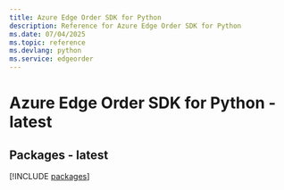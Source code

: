 ```yaml
---
title: Azure Edge Order SDK for Python
description: Reference for Azure Edge Order SDK for Python
ms.date: 07/04/2025
ms.topic: reference
ms.devlang: python
ms.service: edgeorder
---
```

# Azure Edge Order SDK for Python - latest
## Packages - latest
[!INCLUDE [packages](edge-order-index.md)]